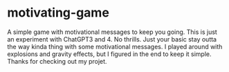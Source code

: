 # motivating-game
A simple game with motivational messages to keep you going. 
This is just an experiment with ChatGPT3 and 4. No thrills. Just your basic stay outta the way kinda thing with some motivational messages. 
I played around with explosions and gravity effects, but I figured in the end to keep it simple. 
Thanks for checking out my projet. 
